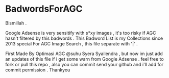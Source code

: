 # BadwordsForAGC
Bismillah .

Google Adsense is very sensitify with s*xy images , it's too risky if AGC hasn't filtered by this badwords . 
This Badword List is my Collections since 2013 special For AGC Image Search , this file separate with '|' . 

First Made By Optimasi AGC @suhu Syera Syailendra , but now im just add an updates of this file if i get some warn from Google Adsense . feel free to fork or pull this repo , also you can commit send your github and i'll add for commit permission . Thankyou
